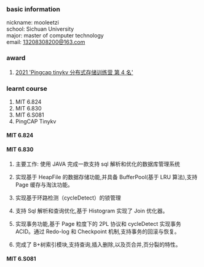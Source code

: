 ### basic information

nickname: mooleetzi  
school: Sichuan University  
major: master of computer technology  
email: 13208308200@163.com

### award

1. [2021 'Pingcap tinykv 分布式存储训练营 第 4 名'](https://asktug.com/t/topic/393068)

### learnt course

1. MIT 6.824
2. MIT 6.830
3. MIT 6.S081
4. PingCAP Tinykv

#### MIT 6.824

#### MIT 6.830

1. 主要工作: 使用 JAVA 完成一款支持 sql 解析和优化的数据库管理系统

2. 实现基于 HeapFile 的数据存储功能,并具备 BufferPool(基于 LRU 算法),支持 Page 缓存与淘汰功能。
3. 实现基于环路检测（cycleDetect）的锁管理

4. 支持 Sql 解析和查询优化,基于 Histogram 实现了 Join 优化器。

5. 实现事务功能,基于 Page 粒度下的 2PL 协议和 cycleDetect 实现事务 ACID。通过 Redo-log 和 Checkpoint 机制,支持事务的回滚与恢复。

6. 完成了 B+树索引模块,支持查询,插入删除,以及页合并,页分裂的特性。

#### MIT 6.S081
